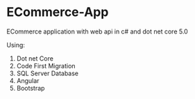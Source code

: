 # ECommerce-App
ECommerce application with web api in c# and dot net core 5.0 

Using:

1) Dot net Core
2) Code First Migration
3) SQL Server Database
4) Angular
5) Bootstrap


